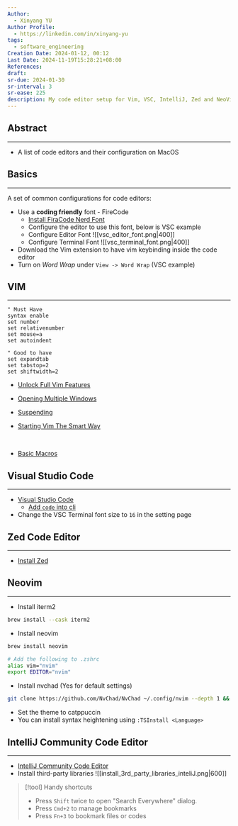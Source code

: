 ```yaml
---
Author:
  - Xinyang YU
Author Profile:
  - https://linkedin.com/in/xinyang-yu
tags:
  - software_engineering
Creation Date: 2024-01-12, 00:12
Last Date: 2024-11-19T15:28:21+08:00
References: 
draft: 
sr-due: 2024-01-30
sr-interval: 3
sr-ease: 225
description: My code editor setup for Vim, VSC, IntelliJ, Zed and NeoVim
---
```

## Abstract
---
- A list of code editors and their configuration on MacOS

## Basics
---
A set of common configurations for code editors:
- Use a **coding friendly** font - FireCode
	- [Install FiraCode Nerd Font](https://github.com/ryanoasis/nerd-fonts)
	- Configure the editor to use this font, below is VSC example 
	- Configure Editor Font
	![[vsc_editor_font.png|400]]
	- Configure Terminal Font
	![[vsc_terminal_font.png|400]]
- Download the Vim extension to have vim keybinding inside the code editor
- Turn on *Word Wrap* under `View -> Word Wrap` (VSC example)

## VIM
---
```vim title=".vimrc"
" Must Have
syntax enable
set number
set relativenumber
set mouse=a
set autoindent

" Good to have
set expandtab
set tabstop=2
set shiftwidth=2
```
- [Unlock Full Vim Features](https://learnvim.irian.to/read_this_first#vimrc)

- [Opening Multiple Windows](https://learnvim.irian.to/basics/starting_vim#opening-multiple-windows)
- [Suspending](https://learnvim.irian.to/basics/starting_vim#suspending)
- [Starting Vim The Smart Way](https://learnvim.irian.to/basics/starting_vim#starting-vim-the-smart-way)
</br>

- [Basic Macros](https://learnvim.irian.to/basics/macros#basic-macros)

## Visual Studio Code
---
- [Visual Studio Code](https://code.visualstudio.com/)
	- [Add `code` into cli](https://code.visualstudio.com/docs/setup/mac#_launching-from-the-command-line)
- Change the VSC Terminal font size to ``16`` in the setting page

## Zed Code Editor
---
- [Install Zed](https://zed.dev/)

## Neovim
---
- Install iterm2 
```bash
brew install --cask iterm2
```
- Install neovim
```bash
brew install neovim

# Add the following to .zshrc
alias vim="nvim"
export EDITOR="nvim"
```
- Install nvchad (Yes for default settings)
```bash
git clone https://github.com/NvChad/NvChad ~/.config/nvim --depth 1 && nvim
```
- Set the theme to catppuccin
- You can install syntax heightening using `:TSInstall <Language>` 
## IntelliJ Community Code Editor
---
- [IntelliJ Community Code Editor](https://www.jetbrains.com/idea/download/?fromIDE=&section=mac)
- Install third-party libraries 
![[install_3rd_party_libraries_inteliJ.png|600]]

>[!tool] Handy shortcuts
> - Press `Shift` twice to open "Search Everywhere" dialog.
> - Press `Cmd+2` to manage bookmarks
> - Press `Fn+3` to bookmark files or codes